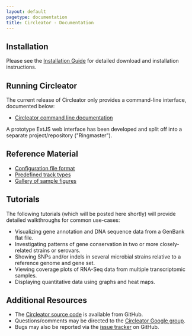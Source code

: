 ```yaml
---
layout: default
pagetype: documentation
title: Circleator - Documentation
---
```


## Installation

Please see the [Installation Guide][install] for detailed download 
and installation instructions.

[install]: install.html
[readme]: http://github.com/jonathancrabtree/Circleator/blob/master/README.md

## Running Circleator

The current release of Circleator only provides a command-line
interface, documented below:

 * [Circleator command line documentation][cmdline]

A prototype ExtJS web interface has been developed and split off into a 
separate project/repository ("Ringmaster").

[cmdline]: command-line.html

## Reference Material
 
 * [Configuration file format][config_ref]
 * [Predefined track types][predef_tracks]
 * [Gallery of sample figures][gallery]

[config_ref]: configuration.html
[predef_tracks]: predefined-tracks.html
[gallery]: gallery.html

## Tutorials

The following tutorials (which will be posted here shortly) will provide detailed walkthroughs for common use-cases:

 * Visualizing gene annotation and DNA sequence data from a GenBank flat file.
 * Investigating patterns of gene conservation in two or more closely-related strains or serovars.
 * Showing SNPs and/or indels in several microbial strains relative to a reference genome and gene set.
 * Viewing coverage plots of RNA-Seq data from multiple transcriptomic samples.
 * Displaying quantitative data using graphs and heat maps.

## Additional Resources

* The [Circleator source code][source] is available from GitHub.
* Questions/comments may be directed to the [Circleator Google group][ggroup].
* Bugs may also be reported via the [issue tracker][tracker] on GitHub.

[source]: https://github.com/jonathancrabtree/Circleator
[ggroup]: http://groups.google.com/group/circleator
[tracker]: https://github.com/jonathancrabtree/Circleator/issues


